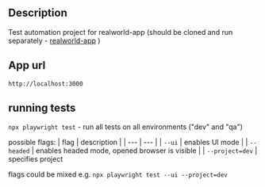 ## Description
Test automation project for realworld-app
(should be cloned and run separately -
[realworld-app](https://github.com/MarcinZyrkowski/realworld-app) )

## App url
`http://localhost:3000`

## running tests
`npx playwright test` - run all tests on all environments ("dev" and "qa")

possible flags:
| flag | description |
| --- | --- |
| `--ui` | enables UI mode |
| `--headed` | enables headed mode, opened browser is visible |
| `--project=dev` | specifies project 

flags could be mixed e.g.
`npx playwright test --ui --project=dev`